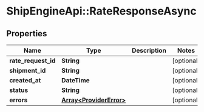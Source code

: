 # ShipEngineApi::RateResponseAsync

## Properties
Name | Type | Description | Notes
------------ | ------------- | ------------- | -------------
**rate_request_id** | **String** |  | [optional] 
**shipment_id** | **String** |  | [optional] 
**created_at** | **DateTime** |  | [optional] 
**status** | **String** |  | [optional] 
**errors** | [**Array&lt;ProviderError&gt;**](ProviderError.md) |  | [optional] 


